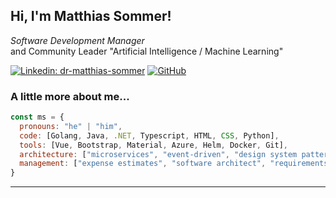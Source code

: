 <h2> Hi, I'm Matthias Sommer! </h2>

<p>
  <em>Software Development Manager</em><br /> and 
    Community Leader "Artificial Intelligence / Machine Learning"
  </em>
</p>

[![Linkedin: dr-matthias-sommer](https://img.shields.io/badge/-matthiassommer-blue?style=flat-square&logo=Linkedin&logoColor=white&link=https://www.linkedin.com/in/dr-matthias-sommer)](https://www.linkedin.com/in/dr-matthias-sommer)
[![GitHub](https://img.shields.io/github/followers/matthiassommer?label=follow&style=social)](https://github.com/matthiassommer)


### A little more about me...  

```javascript
const ms = {
  pronouns: "he" | "him",
  code: [Golang, Java, .NET, Typescript, HTML, CSS, Python],
  tools: [Vue, Bootstrap, Material, Azure, Helm, Docker, Git],
  architecture: ["microservices", "event-driven", "design system pattern", "cloud"],
  management: ["expense estimates", "software architect", "requirements analysis", "team lead"]
}
```

---
